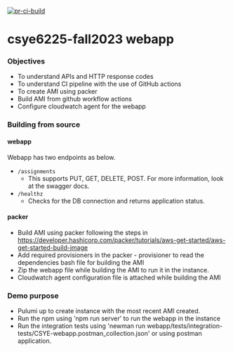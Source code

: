 [![pr-ci-build](https://github.com/neu-ramya/webapp/actions/workflows/pr_ci_build.yml/badge.svg)](https://github.com/neu-ramya/webapp/actions/workflows/pr_ci_build.yml)
# csye6225-fall2023 webapp

### Objectives

- To understand APIs and HTTP response codes
- To understand CI pipeline with the use of GitHub actions
- To create AMI using packer
- Build AMI from github workflow actions
- Configure cloudwatch agent for the webapp

### Building from source

#### webapp


Webapp has two endpoints as below.

- `/assignments`
  - This supports PUT, GET, DELETE, POST. For more information, look at the swagger docs.
- `/healthz`
  - Checks for the DB connection and returns application status.

#### packer

- Build AMI using packer following the steps in https://developer.hashicorp.com/packer/tutorials/aws-get-started/aws-get-started-build-image
- Add required provisioners in the packer - provisioner to read the dependencies bash file for building the AMI
- Zip the webapp file while building the AMI to run it in the instance.
- Cloudwatch agent configuration file is attached while building the AMI

### Demo purpose

- Pulumi up to create instance with the most recent AMI created.
- Run the npm using 'npm run server' to run the webapp in the instance
- Run the integration tests using 'newman run webapp/tests/integration-tests/CSYE-webapp.postman_collection.json' or using postman application.
